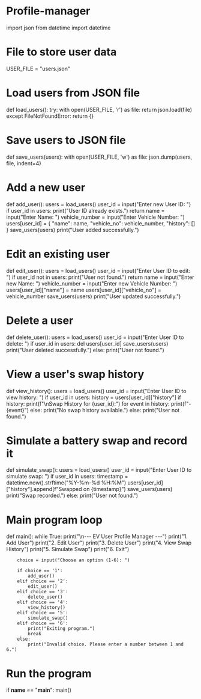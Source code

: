 # Profile-manager

import json
from datetime import datetime

# File to store user data
USER_FILE = "users.json"

# Load users from JSON file
def load_users():
    try:
        with open(USER_FILE, 'r') as file:
            return json.load(file)
    except FileNotFoundError:
        return {}

# Save users to JSON file
def save_users(users):
    with open(USER_FILE, 'w') as file:
        json.dump(users, file, indent=4)

# Add a new user
def add_user():
    users = load_users()
    user_id = input("Enter new User ID: ")
    if user_id in users:
        print("User ID already exists.")
        return
    name = input("Enter Name: ")
    vehicle_number = input("Enter Vehicle Number: ")
    users[user_id] = {
        "name": name,
        "vehicle_no": vehicle_number,
        "history": []
    }
    save_users(users)
    print("User added successfully.")

# Edit an existing user
def edit_user():
    users = load_users()
    user_id = input("Enter User ID to edit: ")
    if user_id not in users:
        print("User not found.")
        return
    name = input("Enter new Name: ")
    vehicle_number = input("Enter new Vehicle Number: ")
    users[user_id]["name"] = name
    users[user_id]["vehicle_no"] = vehicle_number
    save_users(users)
    print("User updated successfully.")

# Delete a user
def delete_user():
    users = load_users()
    user_id = input("Enter User ID to delete: ")
    if user_id in users:
        del users[user_id]
        save_users(users)
        print("User deleted successfully.")
    else:
        print("User not found.")

# View a user's swap history
def view_history():
    users = load_users()
    user_id = input("Enter User ID to view history: ")
    if user_id in users:
        history = users[user_id]["history"]
        if history:
            print(f"\nSwap History for {user_id}:")
            for event in history:
                print(f"- {event}")
        else:
            print("No swap history available.")
    else:
        print("User not found.")

# Simulate a battery swap and record it
def simulate_swap():
    users = load_users()
    user_id = input("Enter User ID to simulate swap: ")
    if user_id in users:
        timestamp = datetime.now().strftime("%Y-%m-%d %H:%M")
        users[user_id]["history"].append(f"Swapped on {timestamp}")
        save_users(users)
        print("Swap recorded.")
    else:
        print("User not found.")

# Main program loop
def main():
    while True:
        print("\n--- EV User Profile Manager ---")
        print("1. Add User")
        print("2. Edit User")
        print("3. Delete User")
        print("4. View Swap History")
        print("5. Simulate Swap")
        print("6. Exit")

        choice = input("Choose an option (1-6): ")

        if choice == '1':
            add_user()
        elif choice == '2':
            edit_user()
        elif choice == '3':
            delete_user()
        elif choice == '4':
            view_history()
        elif choice == '5':
            simulate_swap()
        elif choice == '6':
            print("Exiting program.")
            break
        else:
            print("Invalid choice. Please enter a number between 1 and 6.")

# Run the program
if __name__ == "__main__":
    main()
